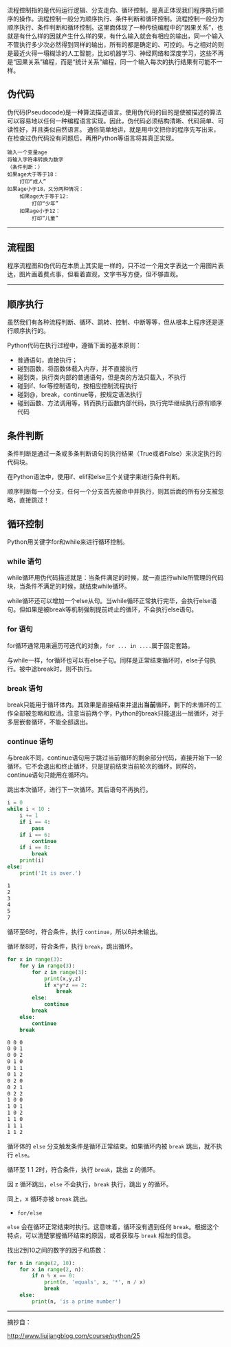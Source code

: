 流程控制指的是代码运行逻辑、分支走向、循环控制，是真正体现我们程序执行顺序的操作。流程控制一般分为顺序执行、条件判断和循环控制。流程控制一般分为顺序执行、条件判断和循环控制。这里面体现了一种传统编程中的“因果关系”，也就是有什么样的因就产生什么样的果，有什么输入就会有相应的输出，同一个输入不管执行多少次必然得到同样的输出，所有的都是确定的、可控的。与之相对的则是最近火得一塌糊涂的人工智能，比如机器学习、神经网络和深度学习，这些不再是“因果关系”编程，而是“统计关系”编程，同一个输入每次的执行结果有可能不一样。

## 伪代码

伪代码(Pseudocode)是一种算法描述语言。使用伪代码的目的是使被描述的算法可以容易地以任何一种编程语言实现。因此，伪代码必须结构清晰、代码简单、可读性好，并且类似自然语言。 通俗简单地讲，就是用中文把你的程序先写出来，在检查过伪代码没有问题后，再用Python等语言将其真正实现。

```text
输入一个变量age 
将输入字符串转换为数字
（条件判断：）
如果age大于等于18：
    打印“成人”
如果age小于18，又分两种情况：
    如果age大于等于12:
        打印“少年”
    如果age小于12：
        打印“儿童”
```

***

## 流程图

程序流程图和伪代码在本质上其实是一样的，只不过一个用文字表达一个用图片表达，图片画着费点事，但看着直观，文字书写方便，但不够直观。

***

## 顺序执行

虽然我们有各种流程判断、循环、跳转、控制、中断等等，但从根本上程序还是逐行顺序执行的。

Python代码在执行过程中，遵循下面的基本原则：

- 普通语句，直接执行；
- 碰到函数，将函数体载入内存，并不直接执行
- 碰到类，执行类内部的普通语句，但是类的方法只载入，不执行
- 碰到if、for等控制语句，按相应控制流程执行
- 碰到@，break，continue等，按规定语法执行
- 碰到函数、方法调用等，转而执行函数内部代码，执行完毕继续执行原有顺序代码

## 条件判断

条件判断是通过一条或多条判断语句的执行结果（True或者False）来决定执行的代码块。

在Python语法中，使用if、elif和else三个关键字来进行条件判断。

顺序判断每一个分支，任何一个分支首先被命中并执行，则其后面的所有分支被忽略，直接跳过！

## 循环控制

Python用关键字for和while来进行循环控制。

### while 语句

while循环用伪代码描述就是：当条件满足的时候，就一直运行while所管理的代码块，当条件不满足的时候，就结束while循环。

while循环还可以增加一个else从句。当while循环正常执行完毕，会执行else语句。但如果是被break等机制强制提前终止的循环，不会执行else语句。

### for 语句

for循环通常用来遍历可迭代的对象，`for ... in ....`属于固定套路。

与while一样，for循环也可以有else子句。同样是正常结束循环时，else子句执行。被中途break时，则不执行。

### break 语句

break只能用于循环体内。其效果是直接结束并退出**当前**循环，剩下的未循环的工作全部被忽略和取消。注意当前两个字，Python的break只能退出一层循环，对于多层嵌套循环，不能全部退出。

### continue 语句

与break不同，continue语句用于跳过当前循环的剩余部分代码，直接开始下一轮循环。它不会退出和终止循环，只是提前结束当前轮次的循环。同样的，continue语句只能用在循环内。

跳出本次循环，进行下一次循环。其后语句不再执行。

```python
i = 0
while i < 10 :
    i += 1
    if i == 4:
        pass
    if i == 6:
        continue
    if i == 8:
        break
    print(i)
else:
    print('It is over.')
```

```bash
1
2
3
4
5
7
```

循环至6时，符合条件，执行 `continue`，所以6并未输出。

循环至8时，符合条件，执行 `break`，跳出循环。

```python
for x in range(3):
    for y in range(3):
        for z in range(3):
            print(x,y,z)
            if x*y*z == 2:
                break
        else:
            continue
        break
    else:
        continue
    break
```

```bash
0 0 0
0 0 1
0 0 2
0 1 0
0 1 1
0 1 2
0 2 0
0 2 1
0 2 2
1 0 0
1 0 1
1 0 2
1 1 0
1 1 1
1 1 2
```

循环体的 `else` 分支触发条件是循环正常结束。如果循环内被 `break` 跳出，就不执行 `else`。

循环至 1 1 2时，符合条件，执行 `break`，跳出 z 的循环。

因 z 循环跳出，`else` 不会执行，`break` 执行，跳出 y 的循环。

同上，x 循环亦被 `break` 跳出。

- `for/else`

`else` 会在循环正常结束时执行。这意味着，循环没有遇到任何 `break`。根据这个特点，可以清楚掌握循环结束的原因，或者获取与 `break` 相左的信息。

找出2到10之间的数字的因子和质数：

```python
for n in range(2, 10):
    for x in range(2, n):
        if n % x == 0:
            print(n, 'equals', x, '*', n / x)
            break
    else:
        print(n, 'is a prime number')
```

***

摘抄自：

http://www.liujiangblog.com/course/python/25